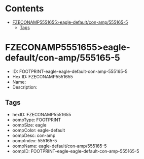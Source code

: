 



Contents
========

* [FZECONAMP5551655>eagle-default/con-amp/555165-5](#fzeconamp5551655eagle-defaultcon-amp555165-5)
	* [Tags](#tags)

# FZECONAMP5551655>eagle-default/con-amp/555165-5

- ID: FOOTPRINT-eagle-eagle-default-con-amp-555165-5
- Hex ID: FZECONAMP5551655
- Name: 
- Description: 

## Tags

- hexID: FZECONAMP5551655
- oompType: FOOTPRINT
- oompSize: eagle
- oompColor: eagle-default
- oompDesc: con-amp
- oompIndex: 555165-5
- oompName: eagle-default/con-amp/555165-5
- oompID: FOOTPRINT-eagle-eagle-default-con-amp-555165-5
